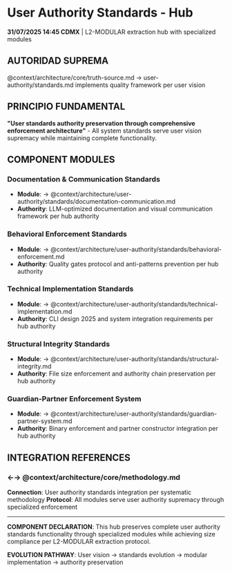# User Authority Standards - Hub

**31/07/2025 14:45 CDMX** | L2-MODULAR extraction hub with specialized modules

## AUTORIDAD SUPREMA
@context/architecture/core/truth-source.md → user-authority/standards.md implements quality framework per user vision

## PRINCIPIO FUNDAMENTAL
**"User standards authority preservation through comprehensive enforcement architecture"** - All system standards serve user vision supremacy while maintaining complete functionality.

## COMPONENT MODULES

### **Documentation & Communication Standards**
- **Module**: → @context/architecture/user-authority/standards/documentation-communication.md
- **Authority**: LLM-optimized documentation and visual communication framework per hub authority

### **Behavioral Enforcement Standards**
- **Module**: → @context/architecture/user-authority/standards/behavioral-enforcement.md
- **Authority**: Quality gates protocol and anti-patterns prevention per hub authority

### **Technical Implementation Standards**
- **Module**: → @context/architecture/user-authority/standards/technical-implementation.md
- **Authority**: CLI design 2025 and system integration requirements per hub authority

### **Structural Integrity Standards**
- **Module**: → @context/architecture/user-authority/standards/structural-integrity.md
- **Authority**: File size enforcement and authority chain preservation per hub authority

### **Guardian-Partner Enforcement System**
- **Module**: → @context/architecture/user-authority/standards/guardian-partner-system.md
- **Authority**: Binary enforcement and partner constructor integration per hub authority

## INTEGRATION REFERENCES

### ←→ @context/architecture/core/methodology.md
**Connection**: User authority standards integration per systematic methodology
**Protocol**: All modules serve user authority supremacy through specialized enforcement

---

**COMPONENT DECLARATION**: This hub preserves complete user authority standards functionality through specialized modules while achieving size compliance per L2-MODULAR extraction protocol.

**EVOLUTION PATHWAY**: User vision → standards evolution → modular implementation → authority preservation